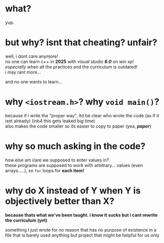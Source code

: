 # what?

yup.

# but why? isnt that cheating? unfair?

well, i dont care anymore!<br>
no one can learn c++ in **2025** with _visual studio **6.0**_ on win xp!<br>
_especially_ when all the practices and the curriculum is outdated!<br>
i may rant more...

and no one wants to learn...

# why `<iostream.h>`? why `void main()`?

because if i write the "proper way", itd be clear who wrote the code (as if it isnt already) (inb4 this gets leaked big time)<br>
also makes the code smaller so its easier to copy to paper (yea, _**paper**_)

# why so much asking in the code?

how else am i/are we supposed to enter values in?<br>
these programs are supposed to work with arbitrary... values (even arrays.....), so `for` loops for **each item!**

# why do X instead of Y when Y is objectively better than X?

**because thats what we've been taught. i know it sucks but i cant rewrite the curriculum (yet)**


something I just wrote for no reason that has no purpose of existence in a file that is barely used anything but project that might be helpful for us only
